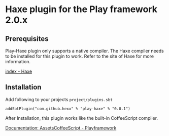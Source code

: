 # Haxe plugin for the Play framework 2.0.x

## Prerequisites

Play-Haxe plugin only supports a native compiler.
The Haxe compiler needs to be installed for this plugin to work.
Refer to the site of Haxe for more information.

[index - Haxe](http://haxe.org/ "index - Haxe")

## Installation

Add following to your projects `project/plugins.sbt`

    addSbtPlugin("com.github.hexx" % "play-haxe" % "0.0.1")

After Installation, this plugin works like the built-in CoffeeScript compiler.

[Documentation: AssetsCoffeeScript - Playframework](http://www.playframework.org/documentation/latest/AssetsCoffeeScript "Documentation: AssetsCoffeeScript - Playframework")
